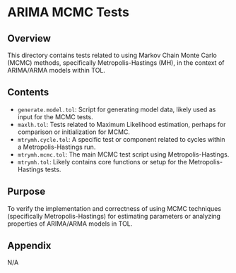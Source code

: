 # ARIMA MCMC Tests

## Overview

This directory contains tests related to using Markov Chain Monte Carlo (MCMC) methods, specifically Metropolis-Hastings (MH), in the context of ARIMA/ARMA models within TOL.

## Contents

*   `generate.model.tol`: Script for generating model data, likely used as input for the MCMC tests.
*   `maxlh.tol`: Tests related to Maximum Likelihood estimation, perhaps for comparison or initialization for MCMC.
*   `mtrymh.cycle.tol`: A specific test or component related to cycles within a Metropolis-Hastings run.
*   `mtrymh.mcmc.tol`: The main MCMC test script using Metropolis-Hastings.
*   `mtrymh.tol`: Likely contains core functions or setup for the Metropolis-Hastings tests.

## Purpose

To verify the implementation and correctness of using MCMC techniques (specifically Metropolis-Hastings) for estimating parameters or analyzing properties of ARIMA/ARMA models in TOL.

## Appendix

N/A 